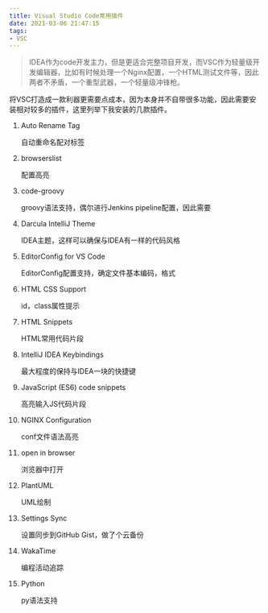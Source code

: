 ```yaml
---
title: Visual Studio Code常用插件
date: 2021-03-06 21:47:15
tags:
- VSC
---
```


> IDEA作为code开发主力，但是更适合完整项目开发，而VSC作为轻量级开发编辑器，比如有时候处理一个Nginx配置，一个HTML测试文件等，因此两者不矛盾，一个重型武器，一个轻量级冲锋枪。



将VSC打造成一款利器更需要点成本，因为本身并不自带很多功能，因此需要安装相对较多的插件，这里列举下我安装的几款插件。



1. Auto Rename Tag

   自动重命名配对标签

2. browserslist

   配置高亮

3. code-groovy

   groovy语法支持，偶尔进行Jenkins pipeline配置，因此需要

4. Darcula IntelliJ Theme

   IDEA主题，这样可以确保与IDEA有一样的代码风格

5. EditorConfig for VS Code

   EditorConfig配置支持，确定文件基本编码，格式

6. HTML CSS Support

   id，class属性提示

7. HTML Snippets

   HTML常用代码片段

8. IntelliJ IDEA Keybindings

   最大程度的保持与IDEA一块的快捷键

9. JavaScript (ES6) code snippets

   高亮输入JS代码片段

10. NGINX Configuration

    conf文件语法高亮

11. open in browser

    浏览器中打开

12. PlantUML

    UML绘制

13. Settings Sync

    设置同步到GitHub Gist，做了个云备份

14. WakaTime

    编程活动追踪

15. Python

    py语法支持

    



